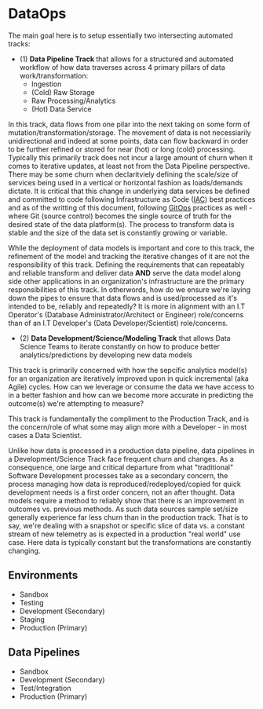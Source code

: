 # DataOps

The main goal here is to setup essentially two intersecting automated tracks:
- (1) **Data Pipeline Track** that allows for a structured and automated workflow of how data traverses across 4 primary pillars of data work/transformation:
    - Ingestion
    - (Cold) Raw Storage
    - Raw Processing/Analytics
    - (Hot) Data Service

In this track, data flows from one pilar into the next taking on some form of mutation/transformation/storage.  The movement of data is not necessiarily unidirectional and indeed at some points, data can flow backward in order to be further refined or stored for near (hot) or long (cold) processing.  Typically this primarily track does not incur a large amount of churn when it comes to iterative updates, at least not from the Data Pipeline perspective.  There may be some churn when declaritviely defining the scale/size of services being used in a vertical or horizontal fashion as loads/demands dictate.  It is critical that this change in underlying data services be defined and committed to code following Infrastructure as Code ([IAC](https://en.wikipedia.org/wiki/Infrastructure_as_code)) best practices and as of the writting of this document, following [GitOps](https://www.weave.works/blog/what-is-gitops-really) practices as well - where Git (source control) becomes the single source of truth for the desired state of the data platform(s).  The process to transform data is stable and the size of the data set is constantly growing or variable.

While the deployment of data models is important and core to this track, the refinement of the model and tracking the iterative changes of it are not the responsibility of this track. Defining the requirements that can repeatably and reliable transform and deliver data **AND** serve the data model along side other applications in an organization's infrastructure are the primary responsibilities of this track.  In otherwords, how do we ensure we're laying down the pipes to ensure that data flows and is used/processed as it's intended to be, reliably and repeatedly?  It is more in alignment with an I.T Operator's (Database Administrator/Architect or Engineer) role/concerns than of an I.T Developer's (Data Developer/Scientist) role/concerns.

- (2) **Data Development/Science/Modeling Track** that allows Data Science Teams to iterate constantly on how to produce better analytics/predictions by developing new data models

This track is primarily concerned with how the sepcific analytics model(s) for an organization are iteratively improved upon in quick incremental (aka Agile) cycles.  How can we leverage or consume the data we have access to in a better fashion and how can we become more accurate in predicting the outcome(s) we're attempting to measure?

This track is fundamentally the compliment to the Production Track, and is the concern/role of what some may align more with a Developer - in most cases a Data Scientist.

Unlike how data is processed in a production data pipeline, data pipelines in a Development/Science Track face frequent churn and changes.  As a consequence, one large and critical departure from what "traditional" Software Development processes take as a secondary concern, the process managing how data is reproduced/redeployed/copied for quick development needs is a first order concern, not an after thought.  Data models require a method to reliably show that there is an improvement in outcomes vs. previous methods.  As such data sources sample set/size generally experience far less churn than in the production track.  That is to say, we're dealing with a snapshot or specific slice of data vs. a constant stream of new telemetry as is expected in a production "real world" use case.  Here data is typically constant but the transformations are constantly changing.

## Environments
- Sandbox
- Testing
- Development (Secondary)
- Staging
- Production (Primary)

## Data Pipelines
- Sandbox
- Development (Secondary)
- Test/Integration
- Production (Primary)